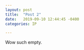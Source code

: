 ```yaml
---
layout: post
title:  "Post 2"
date:   2019-09-10 12:44:45 -0400
categories: IP

---
```


Wow such empty.
